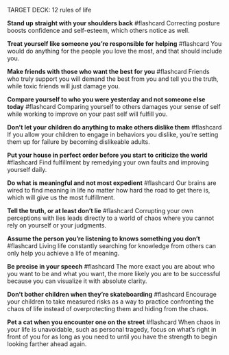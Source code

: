 TARGET DECK: 12 rules of life

**Stand up straight with your shoulders back** #flashcard 
Correcting posture boosts confidence and self-esteem, which others notice as well.
<!--ID: 1634132551761-->

**Treat yourself like someone you’re responsible for helping** #flashcard 
You would do anything for the people you love the most, and that should include you.
<!--ID: 1634132594431-->

**Make friends with those who want the best for you** #flashcard 
Friends who truly support you will demand the best from you and tell you the truth, while toxic friends will just damage you.
<!--ID: 1634132614476-->

**Compare yourself to who you were yesterday and not someone else today** #flashcard 
Comparing yourself to others damages your sense of self while working to improve on your past self will fulfill you.
<!--ID: 1634132645926-->


**Don’t let your children do anything to make others dislike them** #flashcard 
If you allow your children to engage in behaviors you dislike, you’re setting them up for failure by becoming dislikeable adults.
<!--ID: 1634132709704-->

**Put your house in perfect order before you start to criticize the world** #flashcard 
Find fulfillment by remedying your own faults and improving yourself daily.
<!--ID: 1634132730522-->

**Do what is meaningful and not most expedient** #flashcard 
Our brains are wired to find meaning in life no matter how hard the road to get there is, which will give us the most fulfillment.
<!--ID: 1634132772269-->

**Tell the truth, or at least don’t lie** #flashcard 
Corrupting your own perceptions with lies leads directly to a world of chaos where you cannot rely on yourself or your judgments.
<!--ID: 1634132791970-->

**Assume the person you’re listening to knows something you don’t** #flashcard 
Living life constantly searching for knowledge from others can only help you achieve a life of meaning.
<!--ID: 1634132809842-->

**Be precise in your speech** #flashcard 
The more exact you are about who you want to be and what you want, the more likely you are to be successful because you can visualize it with absolute clarity.
<!--ID: 1634132844122-->

**Don’t bother children when they’re skateboarding** #flashcard 
Encourage your children to take measured risks as a way to practice confronting the chaos of life instead of overprotecting them and hiding from the chaos.
<!--ID: 1634132865368-->

  **Pet a cat when you encounter one on the street** #flashcard 
  When chaos in your life is unavoidable, such as personal tragedy, focus on what’s right in front of you for as long as you need to until you have the strength to begin looking farther ahead again.
<!--ID: 1634132888689-->

